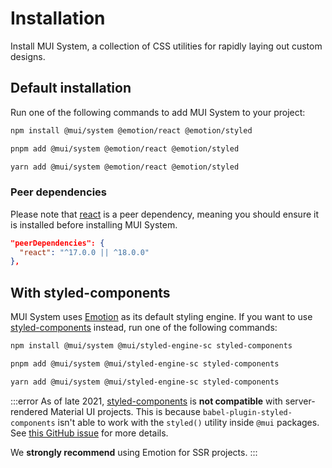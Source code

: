 # Installation

<p class="description">Install MUI System, a collection of CSS utilities for rapidly laying out custom designs.</p>

## Default installation

Run one of the following commands to add MUI System to your project:

<codeblock storageKey="package-manager">

```bash npm
npm install @mui/system @emotion/react @emotion/styled
```

```bash pnpm
pnpm add @mui/system @emotion/react @emotion/styled
```

```bash yarn
yarn add @mui/system @emotion/react @emotion/styled
```

</codeblock>

### Peer dependencies

<!-- #react-peer-version -->

Please note that [react](https://www.npmjs.com/package/react) is a peer dependency, meaning you should ensure it is installed before installing MUI System.

```json
"peerDependencies": {
  "react": "^17.0.0 || ^18.0.0"
},
```

## With styled-components

MUI System uses [Emotion](https://emotion.sh/docs/introduction) as its default styling engine.
If you want to use [styled-components](https://styled-components.com/) instead, run one of the following commands:

<!-- #default-branch-switch -->

<codeblock storageKey="package-manager">

```bash npm
npm install @mui/system @mui/styled-engine-sc styled-components
```

```bash pnpm
pnpm add @mui/system @mui/styled-engine-sc styled-components
```

```bash yarn
yarn add @mui/system @mui/styled-engine-sc styled-components
```

</codeblock>

:::error
As of late 2021, [styled-components](https://github.com/styled-components/styled-components) is **not compatible** with server-rendered Material UI projects.
This is because `babel-plugin-styled-components` isn't able to work with the `styled()` utility inside `@mui` packages.
See [this GitHub issue](https://github.com/mui/material-ui/issues/29742) for more details.

We **strongly recommend** using Emotion for SSR projects.
:::
